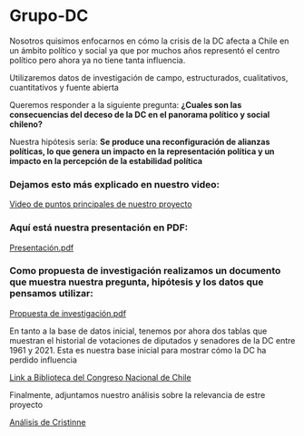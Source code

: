 # Grupo-DC
Nosotros quisimos enfocarnos en cómo la crisis de la DC afecta a Chile en un ámbito político y social ya que por muchos años representó el centro político pero ahora ya no tiene tanta influencia.

Utilizaremos datos de investigación de campo, estructurados, cualitativos, cuantitativos y fuente abierta

Queremos responder a la siguiente pregunta:
**¿Cuales son las consecuencias del deceso de la DC en el panorama político y social chileno?**

Nuestra hipótesis sería:
**Se produce una reconfiguración de alianzas políticas, lo que genera un impacto en la representación política y un impacto en la percepción de la estabilidad política**

### Dejamos esto más explicado en nuestro video:
[Video de puntos principales de nuestro proyecto](https://youtu.be/z7BGfU2nra8)

### Aquí está nuestra presentación en PDF:
[Presentación.pdf](https://github.com/Cristinnef/Grupo-DC/files/12435257/Presentacion.pdf)

### Como propuesta de investigación realizamos un documento que muestra nuestra pregunta, hipótesis y los datos que pensamos utilizar:
[Propuesta de investigación.pdf](https://github.com/Cristinnef/Grupo-DC/files/12435285/Propuesta.de.investigacion.pdf)

En tanto a la base de datos inicial, tenemos por ahora dos tablas que muestran el historial de votaciones de diputados y senadores de la DC entre 1961 y 2021. Esta es nuestra base inicial para mostrar cómo la DC ha perdido influencia

[Link a Biblioteca del Congreso Nacional de Chile](https://www.bcn.cl/historiapolitica/partidos_politicos/wiki/Partido_Dem%C3%B3crata_Cristiano)

Finalmente, adjuntamos nuestro análisis sobre la relevancia de estre proyecto

[Análisis de Cristinne](https://github.com/Cristinnef/Grupo-DC/files/12435323/Analisis.critico.personal.pdf)



